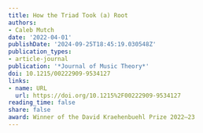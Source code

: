 ```yaml
---
title: How the Triad Took (a) Root
authors:
- Caleb Mutch
date: '2022-04-01'
publishDate: '2024-09-25T18:45:19.030548Z'
publication_types:
- article-journal
publication: '*Journal of Music Theory*'
doi: 10.1215/00222909-9534127
links:
- name: URL
  url: https://doi.org/10.1215%2F00222909-9534127
reading_time: false
share: false
award: Winner of the David Kraehenbuehl Prize 2022–23
---
```

